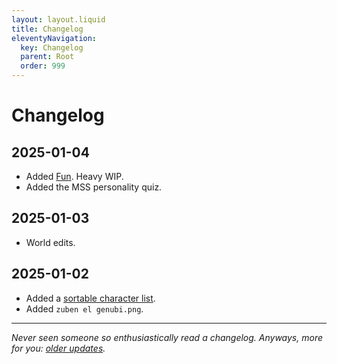 ```yaml
---
layout: layout.liquid
title: Changelog
eleventyNavigation:
  key: Changelog
  parent: Root
  order: 999
---
```


# Changelog

## 2025-01-04

- Added [Fun](/fun/). Heavy WIP.
- Added the MSS personality quiz.

## 2025-01-03

- World edits.

## 2025-01-02

- Added a [sortable character list](/characters/list/).
- Added `zuben el genubi.png`.

---

*Never seen someone so enthusiastically read a changelog. Anyways, more for you: [older updates](old/).*
